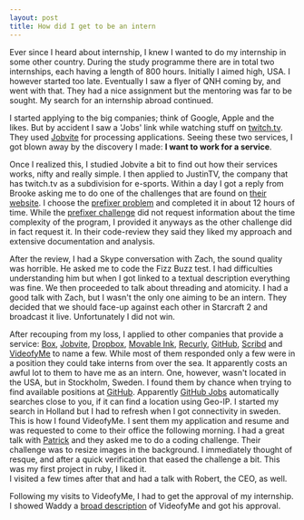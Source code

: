 ```yaml
---
layout: post
title: How did I get to be an intern
---
```


Ever since I heard about internship, I knew I wanted to do my internship in some other country. During the study programme there are in total two internships, each having a length of 800 hours. Initially I aimed high, USA. I however started too late. Eventually I saw a flyer of QNH coming by, and went with that. They had a nice assignment but the mentoring was far to be sought. My search for an internship abroad continued.

I started applying to the big companies; think of Google, Apple and the likes. But by accident I saw a 'Jobs' link while watching stuff on [twitch.tv]. They used [Jobvite] for processing applications. Seeing these two services, I got blown away by the discovery I made: **I want to work for a service**.

Once I realized this, I studied Jobvite a bit to find out how their services works, nifty and really simple. I then applied to JustinTV, the company that has twitch.tv as a subdivision for e-sports. Within a day I got a reply from Brooke asking me to do one of the challenges that are found on [their website]. I choose the [prefixer problem] and completed it in about 12 hours of time. While the [prefixer challenge] did not request information about the time complexity of the program, I provided it anyways as the other challenge did in fact request it. In their code-review they said they liked my approach and extensive documentation and analysis.

After the review, I had a Skype conversation with Zach, the sound quality was horrible. He asked me to code the Fizz Buzz test. I had difficulties understanding him but when I got linked to a textual description everything was fine. We then proceeded to talk about threading and atomicity. I had a good talk with Zach, but I wasn't the only one aiming to be an intern. They decided that we should face-up against each other in Starcraft 2 and broadcast it live. Unfortunately I did not win.

After recouping from my loss, I applied to other companies that provide a service: [Box], [Jobvite], [Dropbox], [Movable Ink], [Recurly], [GitHub], [Scribd] and [VideofyMe] to name a few. While most of them responded only a few were in a position they could take interns from over the sea. It apparently costs an awful lot to them to have me as an intern. One, however, wasn't located in the USA, but in Stockholm, Sweden. I found them by chance when trying to find available positions at [GitHub]. Apparently [GitHub Jobs] automatically searches close to you, if it can find a location using Geo-IP. I started my search in Holland but I had to refresh when I got connectivity in sweden. This is how I found VideofyMe.
I sent them my application and resume and was requested to come to their office the following morning. I had a great talk with [Patrick] and they asked me to do a coding challenge. Their challenge was to resize images in the background. I immediately thought of resque, and after a quick verification that eased the challenge a bit. This was my first project in ruby, I liked it.  
I visited a few times after that and had a talk with Robert, the CEO, as well.

Following my visits to VideofyMe, I had to get the approval of my internship. I showed Waddy a [broad description] of VideofyMe and got his approval.

[twitch.tv]: http://twitch.tv/
[Jobvite]: http://jobvite.com/
[their website]: http://justin.tv/problems/
[prefixer problem]: http://justin.tv/problems/prefixer/
[prefixer challenge]: http://justin.tv/problems/prefixer/
[Box]: http://box.com/
[GitHub]: http://github.com
[Dropbox]: http://dropbox.com/
[Movable Ink]: http://movableink.com/
[recurly]: http://recurly.com/
[Scribd]: http://scribd.com/
[VideofyMe]: http://videofy.me/
[GitHub Jobs]: http://jobs.github.com
[Patrick]: http;//videofy.me/about
[broad description]: /assets/internship/videofyme-internship.html